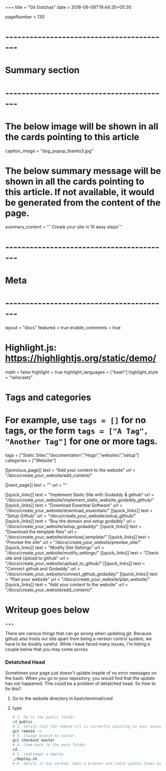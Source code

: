 +++
title = "Git Gotchas"
date = 2018-06-08T19:44:35+05:30

pageNumber = 130
# -----------------------------------------
# Summary section
# -----------------------------------------
# The below image will be shown in all the cards pointing to this article
caption_image = "dog_popup_thanks3.jpg"
# The below summary message will be shown in all the cards pointing to this article. If not available, it would be generated from the content of the page.
summary_content = '''
Create your site in 10 easy steps'''
# -----------------------------------------
# Meta
# -----------------------------------------
layout = "docs"
featured = true
enable_comments = true

# Highlight.js: https://highlightjs.org/static/demo/
math = false
highlight = true
highlight_languages = ["bash"]
highlight_style = "railscasts"

# Tags and categories
# For example, use `tags = []` for no tags, or the form `tags = ["A Tag", "Another Tag"]` for one or more tags.
tags = ["Static Sites","documentation","Hugo","websites","setup"]
categories = ["Website"]

[[previous_page]]
text = "Add your content to the website"
url = "/docs/create_your_website/add_content/"

[[next_page]]
text = ""
url = ""

[[quick_links]]
text = "Implement Static Site with Godaddy & github"
url = "/docs/create_your_website/implement_static_website_godaddy_github/"
[[quick_links]]
text = "Download Essential Software"
url = "/docs/create_your_website/download_essentials/"
[[quick_links]]
text = "Setup Github"
url = "/docs/create_your_website/setup_github/"
[[quick_links]]
text = "Buy the domain and setup godaddy"
url = "/docs/create_your_website/setup_godaddy/"
[[quick_links]]
text = "Download the template files"
url = "/docs/create_your_website/download_template/"
[[quick_links]]
text = "Preview the site"
url = "/docs/create_your_website/preview_site/"
[[quick_links]]
text = "Modify Site Settings"
url = "/docs/create_your_website/modify_settings/"
[[quick_links]]
text = "Check site and Upload to github"
url = "/docs/create_your_website/upload_to_github/"
[[quick_links]]
text = "Connect github and Godaddy"
url = "/docs/create_your_website/connect_github_godaddy/"
[[quick_links]]
text = "Plan your website"
url = "/docs/create_your_website/plan_website/"
[[quick_links]]
text = "Add your content to the website"
url = "/docs/create_your_website/add_content/"


# Writeup goes below
+++

There are various things that can go wrong when updating git. Because github also hosts our site apart from being a version control system, we have to be doubly careful. While I have faced many issues, I'm listing a couple below that you may come across

### Detatched Head

Sometimes your page just doesn't update inspite of no error messages on the bash. When you go to your repository, you would find that the update has not happened. This could be a problem of detatched head. So how to fix this?

1. Go to the website directory in bash/terminal/cmd
2. type

    ``` bash
    # 1. Go to the public folder
    cd public
    # 2. Verify that the remote url is correctly pointing to your output folder
    git remote -v
    # 3. Change branch to master
    git checkout master
    # 4. Come back to the main folder
    cd..
    # 5. reattempt a deploy
    ,/deploy.sh
    # 6. Verify it has worked. Open a browser and check update times on your github repository at https://github.com/yourusername/yourblogname

    ```
